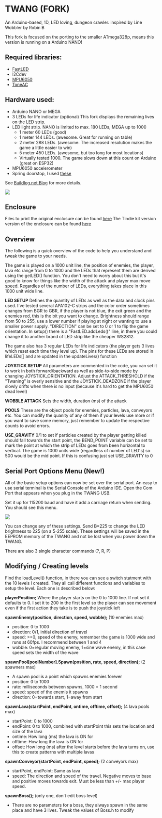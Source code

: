 # TWANG (FORK)
An Arduino-based, 1D, LED loving, dungeon crawler. inspired by Line Wobbler by Robin B

This fork is focused on the porting to the smaller ATmega328p, means this version is
running on a Arduino NANO!

## Required libraries:
* [FastLED](http://fastled.io/)
* I2Cdev
* [MPU6050](https://github.com/jrowberg/i2cdevlib/tree/master/Arduino/MPU6050)
* [ToneAC](http://forum.arduino.cc/index.php?topic=142097.0)

## Hardware used:
* Arduino NANO or MEGA
* 3 LEDs for life indicator (optional) This fork displays the remaining lives on the LED strip.
* LED light strip. NANO is limited to max. 180 LEDs, MEGA up to 1000 
  * 1 meter 60 LEDs (good)
  * 1 meter 144 LEDs. (awesome. Great for running on table)
  * 2 meter 288 LEDs. (awesome. The increased resolution makes the game a little easier to win)
  * 5 meter 450 LEDs. (awesome, but too long for most locations)
  * Virtually tested 1000. The game slows down at this count on Arduino (great on ESP32)
* MPU6050 accelerometer
* Spring doorstop, I used [these](http://smile.amazon.com/gp/product/B00J4Y5BU2)

See [Buildlog.net Blog](http://www.buildlog.net/blog?s=twang) for more details.

![](http://www.buildlog.net/blog/wp-content/uploads/2018/04/20180416_103412.jpg)

## Enclosure
Files to print the original enclosure can be found [here](http://www.thingiverse.com/thing:1116899)
The Tindie kit version version of the enclosure can be found [here](https://www.thingiverse.com/thing:2770292)


## Overview
The following is a quick overview of the code to help you understand and tweak the game to your needs.

The game is played on a 1000 unit line, the position of enemies, the player, lava etc range from 0 to 1000 and the LEDs that represent them are derived using the getLED() function. You don't need to worry about this but it's good to know for things like the width of the attack and player max move speed. Regardles of the number of LEDs, everything takes place in this 1000 unit wide line.

**LED SETUP** Defines the quantity of LEDs as well as the data and clock pins used. I've tested several APA102-C strips and the color order sometimes changes from BGR to GBR, if the player is not blue, the exit green and the enemies red, this is the bit you want to change. Brightness should range from 50 to 255, use a lower number if playing at night or wanting to use a smaller power supply. "DIRECTION" can be set to 0 or 1 to flip the game orientation. In setup() there is a "FastLED.addLeds()" line, in there you could change it to another brand of LED strip like the cheaper WS2812.

The game also has 3 regular LEDs for life indicators (the player gets 3 lives which reset each time they level up). The pins for these LEDs are stored in lifeLEDs[] and are updated in the updateLives() function

**JOYSTICK SETUP** All parameters are commented in the code, you can set it to work in both forward/backward as well as side-to-side mode by changing JOYSTICK_ORIENTATION. Adjust the ATTACK_THRESHOLD if the "Twaning" is overly sensitive and the JOYSTICK_DEADZONE  if the player slowly drifts when there is no input (because it's hard to get the MPU6050 dead level)

**WOBBLE ATTACK** Sets the width, duration (ms) of the attack

**POOLS** These are the object pools for enemies, particles, lava, conveyors etc. You can modify the quanity of any of them if your levels use more or if you want to save some memory, just remember to update the respective counts to avoid errors.

**USE_GRAVITY** 0/1 to set if particles created by the player getting killed should fall towards the start point, the BEND_POINT variable can be set to mark the point at which the strip of LEDs goes from been horizontal to vertical. The game is 1000 units wide (regardless of number of LED's) so 500 would be the mid point. If this is confusing just set USE_GRAVITY to 0

##  Serial Port Options Menu (New!) ##
All of the basic setup options can now be set over the serial port. An easy to use serial terminal is
the Serial Console of the Arduino IDE. Open the Com Port that appears when you plug in the TWANG USB. 

Set it up for 115200 baud and have it add a carriage return when sending. You should see this menu.

![](http://www.buildlog.net/blog/wp-content/uploads/2018/04/twang_console.png)


You can change any of these settings. Send B=225 to change the LED brightness to 225 (on a 5-255 scale). These settings will be saved in the EEPROM memory of the TWANG and not be lost when you power down the TWANG.

There are also 3 single character commands (?, R, P)

## Modifying / Creating levels
Find the loadLevel() function, in there you can see a switch statment with the 10 levels I created. 
They all call different functions and variables to setup the level. Each one is described below:

**playerPosition;** Where the player starts on the 0 to 1000 line. If not set it defaults to 0. I set it to 200 in the first level so the player can see movement even if the first action they take is to push the joystick left

**spawnEnemy(position, direction, speed, wobble);** (10 enemies max)
* position: 0 to 1000
* direction: 0/1, initial direction of travel
* speed: >=0, speed of the enemy, remember the game is 1000 wide and runs at 60fps. I recommend between 1 and 4
* wobble: 0=regular moving enemy, 1=sine wave enemy, in this case speed sets the width of the wave

**spawnPool[poolNumber].Spawn(position, rate, speed, direction);** (2 spawners max)
* A spawn pool is a point which spawns enemies forever
* position: 0 to 1000
* rate: milliseconds between spawns, 1000 = 1 second
* speed: speed of the enemis it spawns
* direction: 0=towards start, 1=away from start

**spawnLava(startPoint, endPoint, ontime, offtime, offset);** (4 lava pools max)
* startPoint: 0 to 1000
* endPoint: 0 to 1000, combined with startPoint this sets the location and size of the lava
* ontime: How long (ms) the lava is ON for
* offtime: How long the lava is ON for
* offset: How long (ms) after the level starts before the lava turns on, use this to create patterns with multiple lavas

**spawnConveyor(startPoint, endPoint, speed);** (2 conveyors max)
* startPoint, endPoint: Same as lava
* speed: The direction and speed of the travel. Negative moves to base and positive moves towards exit. Must be less than +/- max player speed.

**spawnBoss();** (only one, don't edit boss level)
* There are no parameters for a boss, they always spawn in the same place and have 3 lives. Tweak the values of Boss.h to modify
